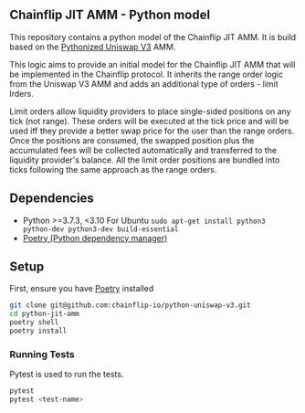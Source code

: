 ## Chainflip JIT AMM - Python model
This repository contains a python model of the Chainflip JIT AMM. It is build based on the [Pythonized Uniswap V3](https://github.com/chainflip-io/chainflip-uniswapV3-python) AMM.

This logic aims to provide an initial model for the Chainflip JIT AMM that will be implemented in the Chainflip protocol. It inherits the range order logic from the Uniswap V3 AMM and adds an additional type of orders - limit lrders. 

Limit orders allow liquidity providers to place single-sided positions on any tick (not range). These orders will be executed at the tick price and will be used iff they provide a better swap price for the user than the range orders. Once the positions are consumed, the swapped position plus the accumulated fees will be collected automatically and transferred to the liquidity provider's balance. All the limit order positions are bundled into ticks following the same approach as the range orders.

## Dependencies

- Python >=3.7.3, <3.10
For Ubuntu `sudo apt-get install python3 python-dev python3-dev build-essential`
- [Poetry (Python dependency manager)](https://python-poetry.org/docs/)


## Setup

First, ensure you have [Poetry](https://python-poetry.org) installed

```bash
git clone git@github.com:chainflip-io/python-uniswap-v3.git
cd python-jit-amm
poetry shell
poetry install
```

### Running Tests

Pytest is used to run the tests.

```bash
pytest
pytest <test-name>
```
